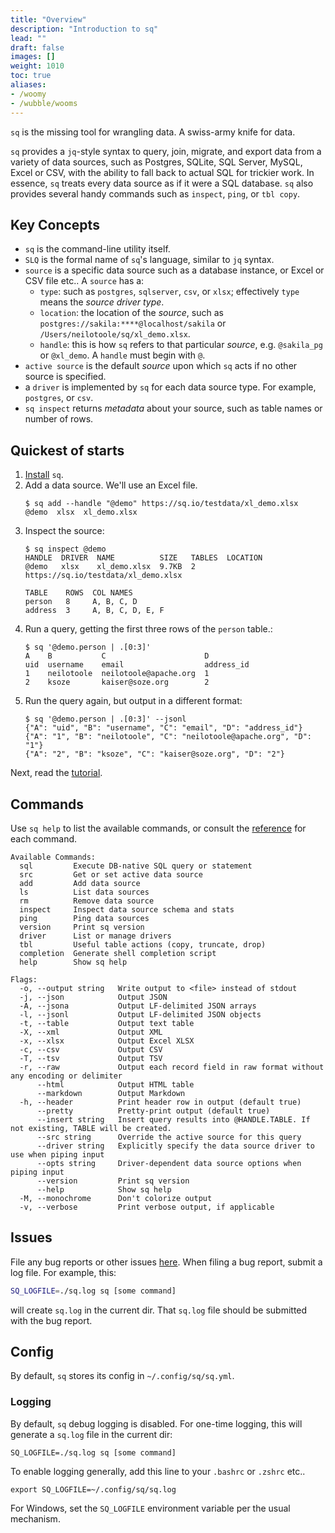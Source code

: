 ```yaml
---
title: "Overview"
description: "Introduction to sq"
lead: ""
draft: false
images: []
weight: 1010
toc: true
aliases:
- /woomy
- /wubble/wooms
---
```

`sq` is the missing tool for wrangling data. A swiss-army knife for data.

`sq` provides a `jq`-style syntax to query, join, migrate, and export data from a variety of data sources,
such as Postgres, SQLite, SQL Server, MySQL, Excel or CSV, with the ability to fall back
to actual SQL for trickier work. In essence, `sq` treats every data source as if it were a SQL database.
`sq` also provides several handy commands such as `inspect`, `ping`, or `tbl copy`.

## Key Concepts

- `sq` is the command-line utility itself.
- `SLQ` is the formal name of `sq`'s language, similar to `jq` syntax.
- `source` is a specific data source such as a database instance, or Excel or CSV file etc.. A `source` has a:
  - `type`: such as `postgres`, `sqlserver`, `csv`, or `xlsx`; effectively `type` means the _source driver type_.
  - `location`: the location of the _source_, such as `postgres://sakila:****@localhost/sakila` or `/Users/neilotoole/sq/xl_demo.xlsx`.
  - `handle`: this is how `sq` refers to that particular _source_, e.g. `@sakila_pg` or `@xl_demo`. A `handle` must begin with `@`.
- `active source` is the default _source_ upon which `sq` acts if no other source is specified.
- a `driver` is implemented by `sq` for each data source type. For example, `postgres`, or `csv`.
- `sq inspect` returns _metadata_ about your source, such as table names or number of rows.

## Quickest of starts

1. [Install](/docs/install) `sq`.
2. Add a data source. We'll use an Excel file.
    ```shell
    $ sq add --handle "@demo" https://sq.io/testdata/xl_demo.xlsx
    @demo  xlsx  xl_demo.xlsx
    ```
3. Inspect the source:
    ```shell
    $ sq inspect @demo
    HANDLE  DRIVER  NAME          SIZE   TABLES  LOCATION
    @demo   xlsx    xl_demo.xlsx  9.7KB  2       https://sq.io/testdata/xl_demo.xlsx

    TABLE    ROWS  COL NAMES
    person   8     A, B, C, D
    address  3     A, B, C, D, E, F
    ```
4. Run a query, getting the first three rows of the `person` table.:
    ```shell
    $ sq '@demo.person | .[0:3]'
    A    B           C                      D
    uid  username    email                  address_id
    1    neilotoole  neilotoole@apache.org  1
    2    ksoze       kaiser@soze.org        2
    ```
5. Run the query again, but output in a different format:
    ```shell
    $ sq '@demo.person | .[0:3]' --jsonl
    {"A": "uid", "B": "username", "C": "email", "D": "address_id"}
    {"A": "1", "B": "neilotoole", "C": "neilotoole@apache.org", "D": "1"}
    {"A": "2", "B": "ksoze", "C": "kaiser@soze.org", "D": "2"}
    ```
Next, read the [tutorial](./tutorial).

## Commands

Use `sq help` to list the available commands, or consult the [reference](./cmd)
for each command.

```text
Available Commands:
  sql         Execute DB-native SQL query or statement
  src         Get or set active data source
  add         Add data source
  ls          List data sources
  rm          Remove data source
  inspect     Inspect data source schema and stats
  ping        Ping data sources
  version     Print sq version
  driver      List or manage drivers
  tbl         Useful table actions (copy, truncate, drop)
  completion  Generate shell completion script
  help        Show sq help

Flags:
  -o, --output string   Write output to <file> instead of stdout
  -j, --json            Output JSON
  -A, --jsona           Output LF-delimited JSON arrays
  -l, --jsonl           Output LF-delimited JSON objects
  -t, --table           Output text table
  -X, --xml             Output XML
  -x, --xlsx            Output Excel XLSX
  -c, --csv             Output CSV
  -T, --tsv             Output TSV
  -r, --raw             Output each record field in raw format without any encoding or delimiter
      --html            Output HTML table
      --markdown        Output Markdown
  -h, --header          Print header row in output (default true)
      --pretty          Pretty-print output (default true)
      --insert string   Insert query results into @HANDLE.TABLE. If not existing, TABLE will be created.
      --src string      Override the active source for this query
      --driver string   Explicitly specify the data source driver to use when piping input
      --opts string     Driver-dependent data source options when piping input
      --version         Print sq version
      --help            Show sq help
  -M, --monochrome      Don't colorize output
  -v, --verbose         Print verbose output, if applicable
```

## Issues

File any bug reports or other issues [here](https://github.com/neilotoole/sq/issues).
When filing a bug report, submit a log file. For example, this:

```sh
SQ_LOGFILE=./sq.log sq [some command]
```
will create `sq.log` in the current dir. That `sq.log` file should be submitted with the bug report.


## Config
By default, `sq` stores its config in `~/.config/sq/sq.yml`.

### Logging
By default, `sq` debug logging is disabled. For one-time logging, this will
generate a `sq.log` file in the current dir:

```shell
SQ_LOGFILE=./sq.log sq [some command]
```

To enable logging generally, add this line to your `.bashrc` or `.zshrc` etc..

```shell
export SQ_LOGFILE=~/.config/sq/sq.log
```

For Windows, set the `SQ_LOGFILE` environment variable per the usual mechanism.
